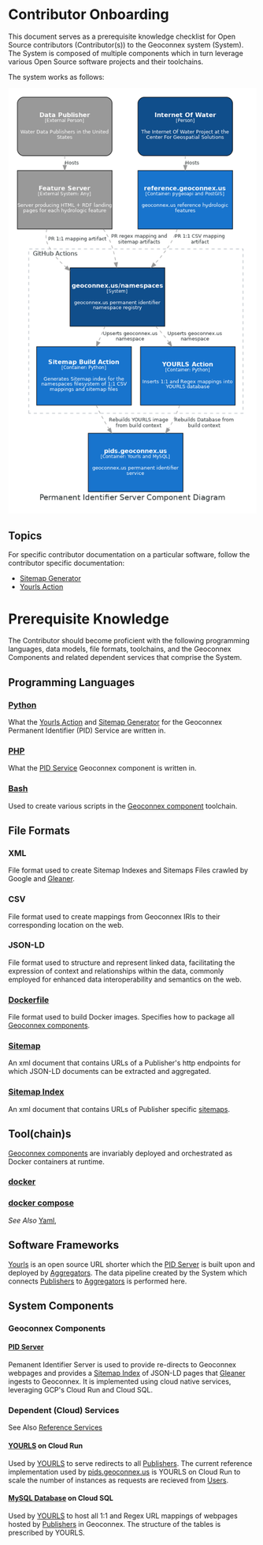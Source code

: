 # Contributor Onboarding
This document serves as a prerequisite knowledge checklist for Open Source contributors (Contributor(s)) to the Geoconnex system (System). The System is composed of multiple components which in turn leverage various Open Source software projects and their toolchains.

The system works as follows:

![pid-server](/docs/img/pid-server.png)

## Topics
For specific contributor documentation on a particular software, follow the contributor specific documentation:
- [Sitemap Generator](./sitemap-generator/)
- [Yourls Action](./yourls-action/)


# Prerequisite Knowledge

The Contributor should become proficient with the following programming languages, data models, file formats, toolchains, and the Geoconnex Components and related dependent services that comprise the System.

## Programming Languages

### [Python](https://python.org)
What the [Yourls Action](https://github.com/cgs-earth/yourls-action) and [Sitemap Generator](https://github.com/cgs-earth/sitemap-generator) for the Geoconnex Permanent Identifier (PID) Service are written in.

### [PHP](https://www.php.net/)
What the [PID Service](#pid-server) Geoconnex component is written in.

### [Bash](https://www.gnu.org/software/bash/manual/bash.html)
Used to create various scripts in the [Geoconnex component](#geoconnex-components) toolchain.

## File Formats

### XML
File format used to create Sitemap Indexes and Sitemaps Files crawled by Google and [Gleaner](https://github.com/gleanerio/gleaner).

### CSV
File format used to create mappings from Geoconnex IRIs to their corresponding location on the web.

### JSON-LD
File format used to structure and represent linked data, facilitating the expression of context and relationships within the data, commonly employed for enhanced data interoperability and semantics on the web.

### [Dockerfile](https://docs.docker.com/engine/reference/builder/) 
File format used to build Docker images. Specifies how to package all [Geoconnex components](#geoconnex-components).

### [Sitemap](https://www.sitemaps.org/protocol.html)
An xml document that contains URLs of a Publisher's http endpoints for which JSON-LD documents can be extracted and aggregated.

### [Sitemap Index](https://www.sitemaps.org/protocol.html#index)
An xml document that contains URLs of Publisher specific [sitemaps](#Sitemap).

## Tool(chain)s

[Geoconnex components](#geoconnex-components) are invariably deployed and orchestrated as Docker containers at runtime. 

### [docker](https://docs.docker.com/engine/reference/commandline/cli/) 
### [docker compose](https://docs.docker.com/compose/)
*See Also* [Yaml](#yaml), 

## Software Frameworks

[Yourls](https://yourls.org/) is an open source URL shorter which the [PID Server](#pid-server) is built upon and deployed by [Aggregators](https://github.com/internetofwater/harvest.geoconnex.us/blob/main/README.md#persona-aggregator). The data pipeline created by the System which connects [Publishers](https://github.com/internetofwater/harvest.geoconnex.us/blob/main/README.md#persona-publisher) to [Aggregators](https://github.com/internetofwater/harvest.geoconnex.us/blob/main/README.md#persona-aggregator) is performed here.

## System Components 

### Geoconnex Components

#### [PID Server](https://github.com/internetofwater/pids.geoconnex.us) 

Pemanent Identifier Server is used to provide re-directs to Geoconnex webpages and provides a [Sitemap Index](#sitemap-index) of JSON-LD pages that [Gleaner](https://github.com/gleanerio/gleaner) ingests to Geoconnex. It is implemented using cloud native services, leveraging GCP's Cloud Run and Cloud SQL.

### Dependent (Cloud) Services 

See Also [Reference Services](https://github.com/internetofwater/reference.geoconnex.us)

#### [YOURLS](/build/yourls/) on Cloud Run

Used by [YOURLS](https://yourls.org/) to serve redirects to all [Publishers](https://github.com/internetofwater/harvest.geoconnex.us/blob/main/README.md#persona-publisher). The current reference implementation used by [pids.geoconnex.us](https://pids.geoconnex.us) is YOURLS on Cloud Run to scale the number of instances as requests are recieved from [Users](https://github.com/internetofwater/harvest.geoconnex.us/blob/main/README.md#persona-user).

#### [MySQL Database](/build/yourls-mysql/) on Cloud SQL

Used by [YOURLS](https://yourls.org/) to host all 1:1 and Regex URL mappings of webpages hosted by [Publishers](README.md#persona-publisher) in Geoconnex. The structure of the tables is prescribed by YOURLS.
